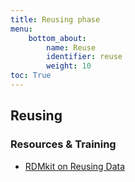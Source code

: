 ```yaml
---
title: Reusing phase
menu:
    bottom_about:
        name: Reuse
        identifier: reuse
        weight: 10
toc: True
---
```


## Reusing
<!-- link to the same as is part of VR KM reuse eg data cite -->
<!-- About text -->

### Resources & Training
* [RDMkit on Reusing Data](https://rdmkit.elixir-europe.org/reusing)
